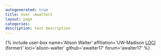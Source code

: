 ```yaml
---
autogenerated: true
title: User ›Awalter2
layout: page
categories: 
description: test description
---
```


{% include user-box name='Alison Walter' affiliation='UW-Madison [LOCI](LOCI) (former)' loci='alison-walter' github='awalter17' forum='awalter17' %}
